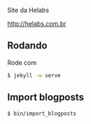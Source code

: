 Site da Helabs

http://helabs.com.br

## Rodando

Rode com
```sh
$ jekyll -w serve
```

## Import blogposts
```sh
$ bin/import_blogposts
```